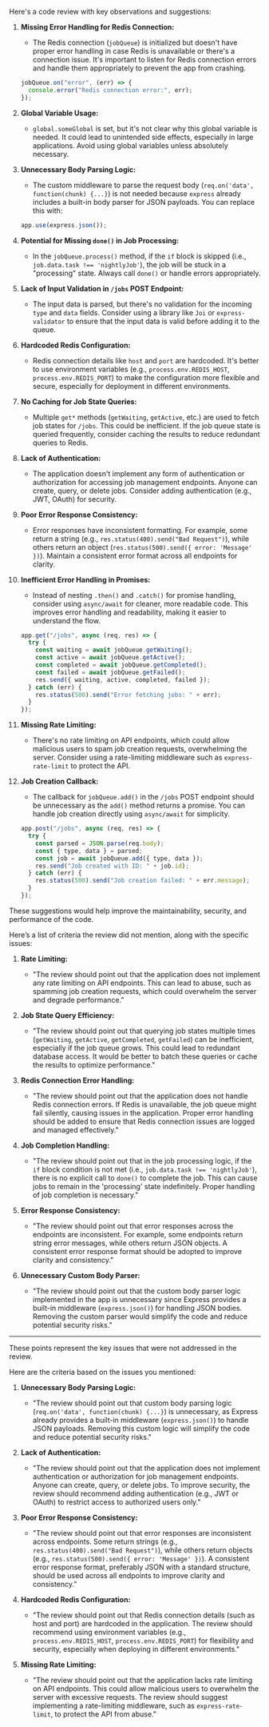 Here's a code review with key observations and suggestions:

1. **Missing Error Handling for Redis Connection:**

   - The Redis connection (`jobQueue`) is initialized but doesn't have proper error handling in case Redis is unavailable or there's a connection issue. It's important to listen for Redis connection errors and handle them appropriately to prevent the app from crashing.

   ```javascript
   jobQueue.on("error", (err) => {
     console.error("Redis connection error:", err);
   });
   ```

2. **Global Variable Usage:**

   - `global.someGlobal` is set, but it's not clear why this global variable is needed. It could lead to unintended side effects, especially in large applications. Avoid using global variables unless absolutely necessary.

3. **Unnecessary Body Parsing Logic:**

   - The custom middleware to parse the request body (`req.on('data', function(chunk) {...}`) is not needed because `express` already includes a built-in body parser for JSON payloads. You can replace this with:

   ```javascript
   app.use(express.json());
   ```

4. **Potential for Missing `done()` in Job Processing:**

   - In the `jobQueue.process()` method, if the `if` block is skipped (i.e., `job.data.task !== 'nightlyJob'`), the job will be stuck in a "processing" state. Always call `done()` or handle errors appropriately.

5. **Lack of Input Validation in `/jobs` POST Endpoint:**

   - The input data is parsed, but there's no validation for the incoming `type` and `data` fields. Consider using a library like `Joi` or `express-validator` to ensure that the input data is valid before adding it to the queue.

6. **Hardcoded Redis Configuration:**

   - Redis connection details like `host` and `port` are hardcoded. It's better to use environment variables (e.g., `process.env.REDIS_HOST`, `process.env.REDIS_PORT`) to make the configuration more flexible and secure, especially for deployment in different environments.

7. **No Caching for Job State Queries:**

   - Multiple `get*` methods (`getWaiting`, `getActive`, etc.) are used to fetch job states for `/jobs`. This could be inefficient. If the job queue state is queried frequently, consider caching the results to reduce redundant queries to Redis.

8. **Lack of Authentication:**

   - The application doesn't implement any form of authentication or authorization for accessing job management endpoints. Anyone can create, query, or delete jobs. Consider adding authentication (e.g., JWT, OAuth) for security.

9. **Poor Error Response Consistency:**

   - Error responses have inconsistent formatting. For example, some return a string (e.g., `res.status(400).send("Bad Request")`), while others return an object (`res.status(500).send({ error: 'Message' })`). Maintain a consistent error format across all endpoints for clarity.

10. **Inefficient Error Handling in Promises:**

    - Instead of nesting `.then()` and `.catch()` for promise handling, consider using `async/await` for cleaner, more readable code. This improves error handling and readability, making it easier to understand the flow.

    ```javascript
    app.get("/jobs", async (req, res) => {
      try {
        const waiting = await jobQueue.getWaiting();
        const active = await jobQueue.getActive();
        const completed = await jobQueue.getCompleted();
        const failed = await jobQueue.getFailed();
        res.send({ waiting, active, completed, failed });
      } catch (err) {
        res.status(500).send("Error fetching jobs: " + err);
      }
    });
    ```

11. **Missing Rate Limiting:**

    - There's no rate limiting on API endpoints, which could allow malicious users to spam job creation requests, overwhelming the server. Consider using a rate-limiting middleware such as `express-rate-limit` to protect the API.

12. **Job Creation Callback:**

    - The callback for `jobQueue.add()` in the `/jobs` POST endpoint should be unnecessary as the `add()` method returns a promise. You can handle job creation directly using `async/await` for simplicity.

    ```javascript
    app.post("/jobs", async (req, res) => {
      try {
        const parsed = JSON.parse(req.body);
        const { type, data } = parsed;
        const job = await jobQueue.add({ type, data });
        res.send("Job created with ID: " + job.id);
      } catch (err) {
        res.status(500).send("Job creation failed: " + err.message);
      }
    });
    ```

These suggestions would help improve the maintainability, security, and performance of the code.

Here’s a list of criteria the review did not mention, along with the specific issues:

1. **Rate Limiting:**

   - "The review should point out that the application does not implement any rate limiting on API endpoints. This can lead to abuse, such as spamming job creation requests, which could overwhelm the server and degrade performance."

2. **Job State Query Efficiency:**

   - "The review should point out that querying job states multiple times (`getWaiting`, `getActive`, `getCompleted`, `getFailed`) can be inefficient, especially if the job queue grows. This could lead to redundant database access. It would be better to batch these queries or cache the results to optimize performance."

3. **Redis Connection Error Handling:**

   - "The review should point out that the application does not handle Redis connection errors. If Redis is unavailable, the job queue might fail silently, causing issues in the application. Proper error handling should be added to ensure that Redis connection issues are logged and managed effectively."

4. **Job Completion Handling:**

   - "The review should point out that in the job processing logic, if the `if` block condition is not met (i.e., `job.data.task !== 'nightlyJob'`), there is no explicit call to `done()` to complete the job. This can cause jobs to remain in the 'processing' state indefinitely. Proper handling of job completion is necessary."

5. **Error Response Consistency:**

   - "The review should point out that error responses across the endpoints are inconsistent. For example, some endpoints return string error messages, while others return JSON objects. A consistent error response format should be adopted to improve clarity and consistency."

6. **Unnecessary Custom Body Parser:**
   - "The review should point out that the custom body parser logic implemented in the app is unnecessary since Express provides a built-in middleware (`express.json()`) for handling JSON bodies. Removing the custom parser would simplify the code and reduce potential security risks."

---

These points represent the key issues that were not addressed in the review.

Here are the criteria based on the issues you mentioned:

1. **Unnecessary Body Parsing Logic:**

   - "The review should point out that custom body parsing logic (`req.on('data', function(chunk) {...}`) is unnecessary, as Express already provides a built-in middleware (`express.json()`) to handle JSON payloads. Removing this custom logic will simplify the code and reduce potential security risks."

2. **Lack of Authentication:**

   - "The review should point out that the application does not implement authentication or authorization for job management endpoints. Anyone can create, query, or delete jobs. To improve security, the review should recommend adding authentication (e.g., JWT or OAuth) to restrict access to authorized users only."

3. **Poor Error Response Consistency:**

   - "The review should point out that error responses are inconsistent across endpoints. Some return strings (e.g., `res.status(400).send("Bad Request")`), while others return objects (e.g., `res.status(500).send({ error: 'Message' })`). A consistent error response format, preferably JSON with a standard structure, should be used across all endpoints to improve clarity and consistency."

4. **Hardcoded Redis Configuration:**

   - "The review should point out that Redis connection details (such as host and port) are hardcoded in the application. The review should recommend using environment variables (e.g., `process.env.REDIS_HOST`, `process.env.REDIS_PORT`) for flexibility and security, especially when deploying in different environments."

5. **Missing Rate Limiting:**
   - "The review should point out that the application lacks rate limiting on API endpoints. This could allow malicious users to overwhelm the server with excessive requests. The review should suggest implementing a rate-limiting middleware, such as `express-rate-limit`, to protect the API from abuse."
